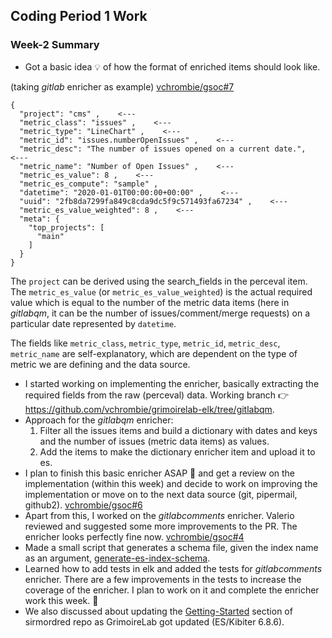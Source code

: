 ## Coding Period 1 Work

### Week-2 Summary

- Got a basic idea :bulb: of how the format of enriched items should look like. 

(taking _gitlab_ enricher as example) [vchrombie/gsoc#7](https://github.com/vchrombie/gsoc/issues/7)
```
{
  "project": "cms" ,    <---
  "metric_class": "issues" ,    <---
  "metric_type": "LineChart" ,    <---
  "metric_id": "issues.numberOpenIssues" ,    <---
  "metric_desc": "The number of issues opened on a current date.",    <---
  "metric_name": "Number of Open Issues" ,    <---
  "metric_es_value": 8 ,    <---
  "metric_es_compute": "sample" ,
  "datetime": "2020-01-01T00:00:00+00:00" ,    <---
  "uuid": "2fb8da7299fa849c8cda9dc5f9c571493fa67234" ,    <---
  "metric_es_value_weighted": 8 ,    <---
  "meta": {
    "top_projects": [
      "main"
    ]
  }
}
```

The `project` can be derived using the search_fields in the perceval item. The `metric_es_value` (or `metric_es_value_weighted`) is the actual required value which is equal to the number of the metric data items (here in _gitlabqm_, it can be the number of issues/comment/merge requests) on a particular date represented by `datetime`.

The fields like `metric_class`, `metric_type`, `metric_id`, `metric_desc`, `metric_name` are self-explanatory, which are dependent on the type of metric we are defining and the data source.
- I started working on implementing the enricher, basically extracting the required fields from the raw (perceval) data. Working branch :point_right: https://github.com/vchrombie/grimoirelab-elk/tree/gitlabqm.
- Approach for the _gitlabqm_ enricher:
  1. Filter all the issues items and build a dictionary with dates and keys and the number of issues (metric data items) as values.
  2. Add the items to make the dictionary enricher item and upload it to es.
- I plan to finish this basic enricher ASAP :monorail: and get a review on the implementation (within this week) and decide to work on improving the implementation or move on to the next data source (git, pipermail, github2). [vchrombie/gsoc#6](https://github.com/vchrombie/gsoc/issues/6)
- Apart from this, I worked on the _gitlabcomments_ enricher. Valerio reviewed and suggested some more improvements to the PR. The enricher looks perfectly fine now. [vchrombie/gsoc#4](https://github.com/vchrombie/gsoc/issues/4)
- Made a small script that generates a schema file, given the index name as an argument, [generate-es-index-schema](https://gist.github.com/vchrombie/bf6a682edcf47624126317897e58679c).
- Learned how to add tests in elk and added the tests for _gitlabcomments_ enricher. There are a few improvements in the tests to increase the coverage of the enricher. I plan to work on it and complete the enricher work this week. :cartwheeling:
- We also discussed about updating the [Getting-Started](https://github.com/chaoss/grimoirelab-sirmordred/blob/master/Getting-Started.md) section of sirmordred repo as GrimoireLab got updated (ES/Kibiter 6.8.6).
